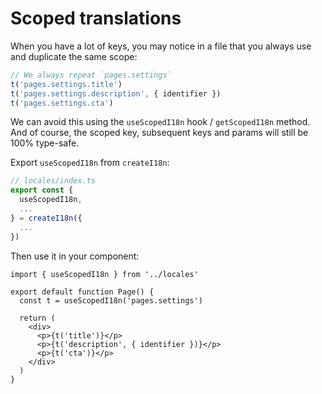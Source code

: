 # Scoped translations

When you have a lot of keys, you may notice in a file that you always use and duplicate the same scope:

```ts
// We always repeat `pages.settings`
t('pages.settings.title')
t('pages.settings.description', { identifier })
t('pages.settings.cta')
```

We can avoid this using the `useScopedI18n` hook / `getScopedI18n` method. And of course, the scoped key, subsequent keys and params will still be 100% type-safe.

Export `useScopedI18n` from `createI18n`:

```ts {3}
// locales/index.ts
export const {
  useScopedI18n,
  ...
} = createI18n({
  ...
})
```

Then use it in your component:

```tsx {4}
import { useScopedI18n } from '../locales'

export default function Page() {
  const t = useScopedI18n('pages.settings')

  return (
    <div>
      <p>{t('title')}</p>
      <p>{t('description', { identifier })}</p>
      <p>{t('cta')}</p>
    </div>
  )
}
```

